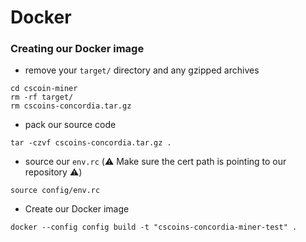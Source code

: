 # Docker

### Creating our Docker image
- remove your `target/` directory and any gzipped archives
```
cd cscoin-miner
rm -rf target/
rm cscoins-concordia.tar.gz
```
- pack our source code
```
tar -czvf cscoins-concordia.tar.gz .
```
- source our `env.rc` (:warning: Make sure the cert path is pointing to our repository :warning:)
```
source config/env.rc
```
- Create our Docker image
```
docker --config config build -t "cscoins-concordia-miner-test" .
```




